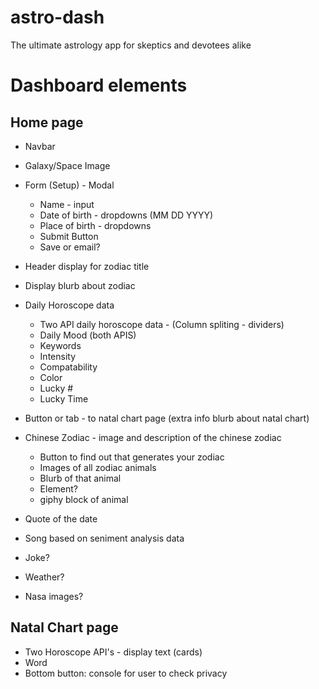 # astro-dash
The ultimate astrology app for skeptics and devotees alike

# Dashboard elements

## Home page
- Navbar
- Galaxy/Space Image

- Form (Setup) - Modal
    - Name - input
    - Date of birth - dropdowns (MM DD YYYY)
    - Place of birth - dropdowns
    - Submit Button
    - Save or email?

- Header display for zodiac title 
- Display blurb about zodiac

- Daily Horoscope data 
    - Two API daily horoscope data - (Column spliting - dividers)
    - Daily Mood (both APIS)
    - Keywords
    - Intensity 
    - Compatability
    - Color
    - Lucky #
    - Lucky Time

- Button or tab - to natal chart page (extra info blurb about natal chart)

- Chinese Zodiac - image and description of the chinese zodiac
    - Button to find out that generates your zodiac
    - Images of all zodiac animals 
    - Blurb of that animal
    - Element?
    - giphy block of animal

- Quote of the date 

- Song based on seniment analysis data

- Joke?

- Weather?

- Nasa images?


## Natal Chart page
   
- Two Horoscope API's - display text (cards)
- Word
- Bottom button: console for user to check privacy

